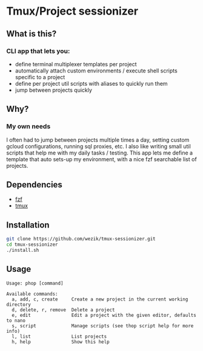 # Tmux/Project sessionizer

## What is this?

### CLI app that lets you:
- define terminal multiplexer templates per project
- automatically attach custom environments / execute shell scripts specific to a project
- define per project util scripts with aliases to quickly run them
- jump between projects quickly

## Why?

### My own needs
I often had to jump between projects multiple times a day, setting custom gcloud configurations, running sql proxies, etc.
I also like writing small util scripts that help me with my daily tasks / testing.
This app lets me define a template that auto sets-up my environment, with a nice fzf searchable list of projects.

## Dependencies
- [fzf](https://github.com/junegunn/fzf)
- [tmux](https://github.com/tmux/tmux)

## Installation
```bash
git clone https://github.com/wezik/tmux-sessionizer.git
cd tmux-sessionizer
./install.sh
```

## Usage
```
Usage: phop [command]

Available commands:
  a, add, c, create     Create a new project in the current working directory
  d, delete, r, remove  Delete a project
  e, edit               Edit a project with the given editor, defaults to nano
  s, script             Manage scripts (see thop script help for more info)
  l, list               List projects
  h, help               Show this help
